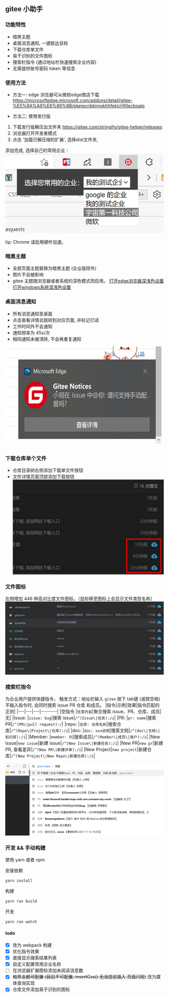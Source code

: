 ## gitee 小助手

### 功能特性
- 暗黑主题
- 桌面消息通知, 一键抵达目标
- 下载仓库单文件
- 易于识别的文件图标
- 搜索栏指令 (通过地址栏快速搜索企业内容)
- 无需提供账号密码 token 等信息
### 使用方法
- 方法一:
 edge 浏览器可从微软edge商店下载 https://microsoftedge.microsoft.com/addons/detail/gitee-%E5%8A%A9%E6%89%8B/ekejgcnbbjmokhhfeklchflilecboajp

- 方法二: 使用发行版
1. 下载发行版解压出文件夹 https://gitee.com/stringify/gitee-helper/releases
2. 浏览器打开开发者模式
3. 点击 '加载已解压缩的扩展', 选择dist文件夹,

添加完成,  选择自己的常用企业：
 ![输入图片说明](example-img/select-enterprises.png)

tip: Chrome 请启用硬件加速。

### 暗黑主题
  - 全部页面主题替换为暗黑主题 (企业版除外)
  - 图片不会被影响
  - gitee 主题随浏览器或者系统的深色模式而启用。
   [打开edge浏览器深浅色设置](edge://settings/appearance)
   [打开windows系统深浅色设置](ms-settings:personalization-colors)
  
### 桌面消息通知
 - 所有消息通知至桌面
 - 点击查看详情会跳转到对应页面, 并标记已读
 - 工作时间外不会通知
 - 通知频率为 45s/次
 - 相同通知未被清除, 不会再重复通知

![输入图片说明](example-img/image.png)
### 下载仓库单个文件
- 仓库目录树右侧添加下载单文件按钮
- 文件详情页面顶部添加下载按钮
![输入图片说明](example-img/example-downlaod.png)
### 文件图标
左侧增加 446 种高对比度文件图标。（鼠标移至图标上会显示文件类型名称）
![输入图片说明](example-img/file-icon-example.png)

### 搜索栏指令
为企业用户提供快捷指令，
 触发方式：地址栏输入 `gitee` 按下 tab键 (或按空格)
不输入指令时, 会同时搜索 issue PR 仓库 和成员。
|指令|示例|效果|指令匹配的正则|
|---|---|---|--------|
|空指令 |`任意内容`|聚合搜索 issue、PR、仓库、成员|无|
|Issue: |`issue: bug`|搜索 issue|`/^(Issue\|任务):/i`|
|PR: |`pr: name`|搜索 PR|`/^(PR\|pull request):/`|
|repo: |`仓库: 仓库名称`|搜索仓库|`/^(Repo\|Project\|仓库):/i`|
|doc: |`doc: xxx说明`|搜索文档|`/^(doc\|文档\|知识库):/i`|
|Member: |`member: 刘`|搜索成员|`/^(Member\|成员\|用户):/i`|
|New Issue|`new issue`|新建 issue|`/^(New Issue\|新建任务):/i`|
|New PR|`new pr`|新建 PR, 查看差异|`/^(New PR\|新建评审):/i`|
|New Project|`new project`|新建仓库|`/^(New Project\|New Repo\|新建仓库):/i`|


![搜索效果](example-img/search-example.png)

### 开发 && 手动构建
使用 yarn 或者 npm

安装依赖
```bash
yarn install
```
构建
```bash
yarn run build
```
开发
```bash
yarn run watch
```
#### todo
 - [x] 改为 webpack 构建
 - [x] 优化指令效果
 - [x] 直接显示搜索结果列表
 - [x] 自定义配置常用企业名称
 - [ ] 在浏览器扩展图标添加未阅读消息数
 - [x]  ~~暗黑主题可配置 (目前不可配置, insertCss() 无法提前插入 页面闪现)~~ 改为媒体查询实现
 - [x] 仓库文件添加易于识别的图标